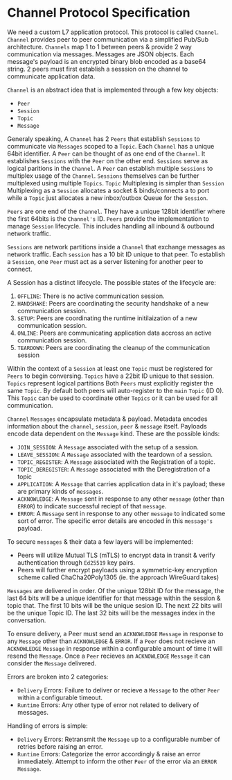 # Channel Protocol Specification

We need a custom L7 application protocol. This protocol is called `Channel`. `Channel` provides peer to peer communication via a simplified Pub/Sub architecture. `Channels` map 1 to 1 between peers & provide 2 way communication via messages. Messages are JSON objects. Each message's payload is an encrypted binary blob encoded as a base64 string. 2 peers must first establish a sesssion on the channel to communicate application data.

`Channel` is an abstract idea that is implemented through a few key objects:
- `Peer`
- `Session`
- `Topic`
- `Message`

Generaly speaking, A `Channel` has 2 `Peers` that establish `Sessions` to communicate via `Messages` scoped to a `Topic`. Each `Channel` has a unique 64bit identifier. A `Peer` can be thought of as one end of the `Channel`. It establishes `Sessions` with the `Peer` on the other end. `Sessions` serve as logical paritions in the `Channel`. A `Peer` can establish multiple `Sessions` to multiplex usage of the `Channel`. `Sessions` themselves can be further multiplexed using multiple `Topics`. `Topic` Multiplexing is simpler than `Session` Multiplexing as a `Session` allocates a socket & binds/connects a to port while a `Topic` just allocates a new inbox/outbox Queue for the `Session`.

`Peers` are one end of the `Channel`. They have a unique 128bit identifier where the first 64bits is the `Channel's` ID. `Peers` provide the implementation to manage `Session` lifecycle. This includes handling all inbound & outbound network traffic.

`Sessions` are network partitions inside a `Channel` that exchange messages as network traffic. Each `session` has a 10 bit ID unique to that peer. To establish a `Session`, one `Peer` must act as a server listening for another peer to connect.

A Session has a distinct lifecycle. The possible states of the lifecycle are:

1. `OFFLINE`: There is no active communication session.
2. `HANDSHAKE`: Peers are coordinating the security handshake of a new communication session.
2. `SETUP`: Peers are coordinating the runtime initilaization of a new communication session.
3. `ONLINE`: Peers are communicating application data accross an active communication session.
4. `TEARDOWN`: Peers are coordinating the cleanup of the communication session

Within the context of a `Session` at least one `Topic` must be registered for `Peers` to begin conversing. `Topics` have a 22bit ID unique to that session. `Topics` represent logical partitions Both `Peers` must explicitly register the same `Topic`. By default both peers will auto-register to the `main` `Topic` (ID 0). This `Topic` can be used to coordinate other `Topics` or it can be used for all communication.

`Channel` `Messages` encapsulate metadata & payload. Metadata encodes information about the `channel`, `session`, `peer` & `message` itself. Payloads encode data dependent on the `Message` kind. These are the possible kinds:
- `JOIN_SESSION`: A `Message` associated with the setup of a session.
- `LEAVE_SESSION`: A `Message` associated with the teardown of a session.
- `TOPIC_REGISTER`: A `Message` associated with the Registration of a topic.
- `TOPIC_DEREGISTER`: A `Message` associated with the Deregistration of a topic
- `APPLICATION`: A `Message` that carries application data in it's payload; these are primary kinds of `messages`.
- `ACKNOWLEDGE`: A `Message` sent in response to any other `message` (other than `ERROR`) to indicate successful reciept of that `message`.
- `ERROR`: A `Message` sent in response to any other `message` to indicated some sort of error. The specific error details are encoded in this `message's` payload.

To secure `messages` & their data a few layers will be implemented:
- Peers will utilize Mutual TLS (mTLS) to encrypt data in transit & verify authentication through `Ed25519` key pairs.
- Peers will further encrypt payloads using a symmetric-key encryption scheme called ChaCha20Poly1305 (ie. the approach WireGuard takes)

`Messages` are delivered in order. Of the unique 128bit ID for the message, the last 64 bits will be a unique identifier for that message within the session & topic that. The first 10 bits will be the unique sesion ID. The next 22 bits will be the unique Topic ID. The last 32 bits will be the messages index in the conversation.

To ensure delivery, a Peer must send an `ACKNOWLEDGE` `Message` in response to any `Message` other than `ACKNOWLEDGE` & `ERROR`. If a `Peer` does not recieve an `ACKNOWLEDGE` `Message` in response within a configurable amount of time it will resend the `Message`. Once a `Peer` recieves an `ACKNOWLEDGE` `Message` it can consider the `Message` delivered.

Errors are broken into 2 categories:
  - `Delivery` Errors: Failure to deliver or recieve a `Message` to the other `Peer` within a configurable timeout.
  - `Runtime` Errors: Any other type of error not related to delivery of messages.

Handling of errors is simple:
  - `Delivery` Errors: Retransmit the `Message` up to a configurable number of retries before raising an error.
  - `Runtime` Errors: Categorize the error accordingly & raise an error immediately. Attempt to inform the other `Peer` of the error via an `ERROR` `Message`.
